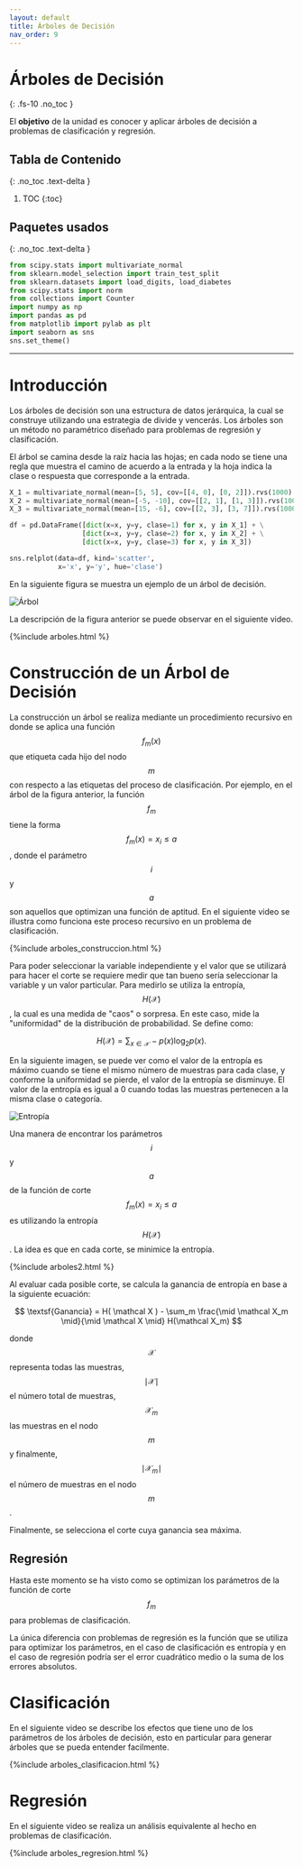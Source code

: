 ```yaml
---
layout: default
title: Árboles de Decisión
nav_order: 9
---
```


# Árboles de Decisión
{: .fs-10 .no_toc }

El **objetivo** de la unidad es conocer y aplicar árboles de decisión a problemas de clasificación y 
regresión.

## Tabla de Contenido
{: .no_toc .text-delta }

1. TOC
{:toc}

## Paquetes usados
{: .no_toc .text-delta }
```python
from scipy.stats import multivariate_normal
from sklearn.model_selection import train_test_split
from sklearn.datasets import load_digits, load_diabetes
from scipy.stats import norm
from collections import Counter
import numpy as np
import pandas as pd
from matplotlib import pylab as plt
import seaborn as sns
sns.set_theme()
```
---

# Introducción

Los árboles de decisión son una estructura de datos jerárquica, la cual se construye utilizando una 
estrategia de divide y vencerás. Los árboles son un método no paramétrico diseñado para problemas
de regresión y clasificación. 

El árbol se camina desde la raíz hacia las hojas; en cada nodo se tiene una regla 
que muestra el camino de acuerdo a la entrada y la hoja indica la clase o 
respuesta que corresponde a la entrada.



```python
X_1 = multivariate_normal(mean=[5, 5], cov=[[4, 0], [0, 2]]).rvs(1000)
X_2 = multivariate_normal(mean=[-5, -10], cov=[[2, 1], [1, 3]]).rvs(1000)
X_3 = multivariate_normal(mean=[15, -6], cov=[[2, 3], [3, 7]]).rvs(1000)

df = pd.DataFrame([dict(x=x, y=y, clase=1) for x, y in X_1] + \
                  [dict(x=x, y=y, clase=2) for x, y in X_2] + \
                  [dict(x=x, y=y, clase=3) for x, y in X_3])

sns.relplot(data=df, kind='scatter',
            x='x', y='y', hue='clase')
```

<!--
plt.savefig()
-->

En la siguiente figura se muestra un ejemplo de un árbol de decisión.

![Árbol](/AprendizajeComputacional/assets/images/tree.png)

La descripción de la figura anterior se puede observar en el siguiente video.

{%include arboles.html %}

# Construcción de un Árbol de Decisión

La construcción un árbol se realiza mediante un procedimiento recursivo en donde se aplica una función 
$$f_m(x)$$ que etiqueta cada hijo del nodo $$m$$ con respecto a las etiquetas del proceso de 
clasificación. Por ejemplo, en el árbol de la figura anterior, la función $$f_m$$ tiene la forma $$f_m(x) = x_i \leq a$$, donde el parámetro $$i$$ y $$a$$ son aquellos que optimizan una función de 
aptitud. En el siguiente video se illustra como funciona este proceso recursivo en un problema de 
clasificación.

{%include arboles_construccion.html %}

Para poder seleccionar la variable independiente y el valor que se utilizará para hacer el corte
se requiere medir que tan bueno sería seleccionar la variable y un valor particular. Para medirlo
se utiliza la entropía, $$H(\mathcal X)$$, la cual es una medida de "caos" o sorpresa. En este caso, mide la "uniformidad" de la distribución de probabilidad. Se define como:

$$H(\mathcal X) = \sum_{x \in \mathcal X} - p(x) \log_2 p(x).$$

En la siguiente imagen, se puede ver como el valor de la entropía es máximo cuando se tiene el mismo número de muestras para cada clase, y conforme la uniformidad se pierde, el valor de la entropía se disminuye. El valor de la entropía es igual a 0 cuando todas las muestras pertenecen a la misma clase o categoría. 

![Entropía](/AprendizajeComputacional/assets/images/entropia.png)

Una manera de encontrar los parámetros $$ i $$ y $$ a $$ de la función de corte $$ f_m(x) = x_i \leq a $$ es utilizando la entropía $$ H(\mathcal X) $$. La idea es que en cada corte, se minimice la entropía.

{%include arboles2.html %}

Al evaluar cada posible corte, se calcula la ganancia de entropía en base a la siguiente ecuación:

$$ \textsf{Ganancia} = H( \mathcal X ) - \sum_m \frac{\mid \mathcal X_m \mid}{\mid \mathcal X \mid}  H(\mathcal X_m) $$

donde $$ \mathcal X $$ representa todas las muestras, $$ \mid \mathcal X \mid $$ el número total de muestras, $$ \mathcal X_m $$ las muestras en el nodo $$ m $$ y finalmente, $$ \mid \mathcal X_m \mid $$ el número de muestras en el nodo $$ m $$.

Finalmente, se selecciona el corte cuya ganancia sea máxima.

## Regresión

Hasta este momento se ha visto como se optimizan los parámetros de la función de corte $$f_m$$ para 
problemas de clasificación. 

La única diferencia con problemas de regresión es la función que se utiliza para optimizar los 
parámetros, en el caso de clasificación es entropía y en el caso de regresión podría ser el error 
cuadrático medio o la suma de los errores absolutos. 

# Clasificación

En el siguiente video se describe los efectos que tiene uno de los parámetros de los árboles de decisión,
esto en particular para generar árboles que se pueda entender facilmente. 

{%include arboles_clasificacion.html %}

# Regresión

En el siguiente video se realiza un análisis equivalente al hecho en problemas de clasificación. 

{%include arboles_regresion.html %}


